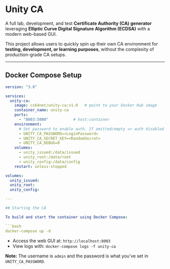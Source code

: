 # Unity CA

A full lab, development, and test **Certificate Authority (CA) generator** leveraging **Elliptic Curve Digital Signature Algorithm (ECDSA)** with a modern web-based GUI.

This project allows users to quickly spin up their own CA environment for **testing, development, or learning purposes**, without the complexity of production-grade CA setups.

---

## Docker Compose Setup

```yaml
version: "3.8"

services:
  unity-ca:
    image: cs64net/unity-ca:v1.0   # point to your Docker Hub image
    container_name: unity-ca
    ports:
      - "8003:5000"           # host:container
    environment:
      # Set password to enable auth. If omitted/empty => auth disabled.
      - UNITY_CA_PASSWORD=<LoginPassword>
      - UNITY_CA_SECRET_KEY=<RandomSecret>
      - UNITY_CA_DEBUG=0
    volumes:
      - unity_issued:/data/issued
      - unity_root:/data/root
      - unity_config:/data/config
    restart: unless-stopped

volumes:
  unity_issued:
  unity_root:
  unity_config:

---

## Starting the CA

To build and start the container using Docker Compose:

```bash
docker-compose up -d
```

- Access the web GUI at: `http://localhost:8003`  
- View logs with: `docker-compose logs -f unity-ca`  

**Note:** The username is `admin` and the password is what you've set in `UNITY_CA_PASSWORD`.

